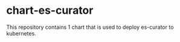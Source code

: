 # chart-es-curator
This repository contains 1 chart that is used to deploy es-curator to kubernetes.
